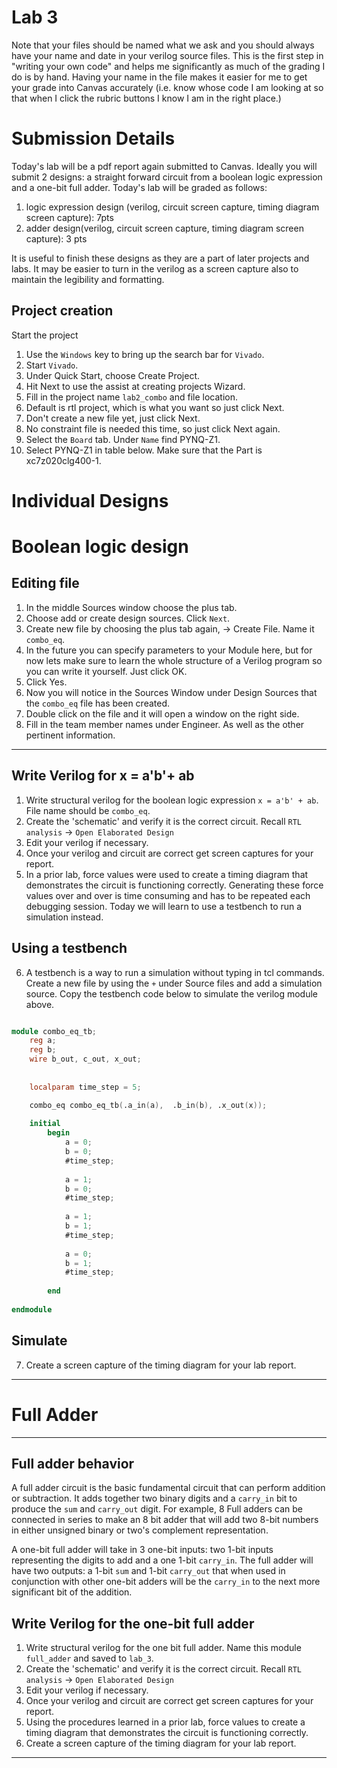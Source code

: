 # Lab 3

Note that your files should be named what we ask and you should always have your name and date in your verilog source files. This is the first step in "writing your own code" and helps me significantly as much of the grading I do is by hand. Having your name in the file makes it easier for me to get your grade into Canvas accurately (i.e. know whose code I am looking at so that when I click the rubric buttons I know I am in the right place.)

# Submission Details
Today's lab will be a pdf report again submitted to Canvas. Ideally you will submit 2 designs: a straight forward circuit from a boolean logic expression and a one-bit full adder. Today's lab will be graded as follows: 
1. logic expression design (verilog, circuit screen capture, timing diagram screen capture): 7pts
2. adder design(verilog, circuit screen capture, timing diagram screen capture): 3 pts

It is useful to finish these designs as they are a part of later projects and labs. It may be easier to turn in the verilog as a screen capture also to maintain the legibility and formatting.

## Project creation
Start the project
1. Use the `Windows` key to bring up the search bar for `Vivado`.
2. Start `Vivado`.
3. Under Quick Start, choose Create Project.
4. Hit Next to use the assist at creating projects Wizard.
5. Fill in the project name `lab2_combo` and file location.
6. Default is rtl project, which is what you want so just click Next.
7. Don't create a new file yet, just click Next.
8. No constraint file is needed this time, so just click Next again.
9. Select the `Board` tab. Under `Name` find PYNQ-Z1.
10. Select PYNQ-Z1 in table below. Make sure that the Part is xc7z020clg400-1.

# Individual Designs

# Boolean logic design

## Editing file
1. In the middle Sources window choose the plus tab.
2. Choose add or create design sources. Click `Next`.
4. Create new file by choosing the plus tab again, -> Create File. Name it `combo_eq`.
5. In the future you can specify parameters to your Module here, but for now lets make sure 
   to learn the whole structure of a Verilog program so you can write it yourself. Just click OK.
6. Click Yes.
7. Now you will notice in the Sources Window under Design Sources that the `combo_eq` file has been created.
8. Double click on the file and it will open a window on the right side.
9. Fill in the team member names under Engineer. As well as the other pertinent information.

-------
## Write Verilog for x = a'b'+ ab
1. Write structural verilog for the boolean logic expression `x = a'b' + ab`. File name should be `combo_eq`.
2. Create the 'schematic' and verify it is the correct circuit. Recall `RTL analysis` -> `Open Elaborated Design`
3. Edit your verilog if necessary.
4. Once your verilog and circuit are correct get screen captures for your report.
5. In a prior lab, force values were used to create a timing diagram that demonstrates the circuit is functioning correctly. Generating these force values over and over is time consuming and has to be repeated each debugging session. Today we will learn to use a testbench to run a simulation instead.

## Using a testbench ##
6. A testbench is a way to run a simulation without typing in tcl commands. Create a new file by using the `+` under Source files and add a simulation source. Copy the testbench code below to simulate the verilog module above.

```verilog

module combo_eq_tb;
    reg a;
    reg b;
    wire b_out, c_out, x_out;
    
       
    localparam time_step = 5;

    combo_eq combo_eq_tb(.a_in(a),  .b_in(b), .x_out(x));
    
    initial
        begin   
            a = 0;
            b = 0;
            #time_step;
            
            a = 1;
            b = 0;
            #time_step;                 
            
            a = 1;
            b = 1;
            #time_step;
                                
            a = 0;
            b = 1;
            #time_step;
           
        end
    
endmodule

```

## Simulate ##
7. Create a screen capture of the timing diagram for your lab report.

___

# Full Adder
---

## Full adder behavior 
A full adder circuit is the basic fundamental circuit that can perform addition or subtraction. It adds together two binary digits and a `carry_in` bit to produce the `sum` and `carry_out` digit. For example, 8 Full adders can be connected in series to make an 8 bit adder that will add two 8-bit numbers in either unsigned binary or two's complement representation.

A one-bit full adder will take in 3 one-bit inputs: two 1-bit inputs representing the digits to add and a one 1-bit `carry_in`. The full adder will have two outputs: a 1-bit `sum` and 1-bit `carry_out` that when used in conjunction with other one-bit adders will be the `carry_in` to the next more significant bit of the addition. 

## Write Verilog for the one-bit full adder
1. Write structural verilog for the one bit full adder. Name this module `full_adder` and saved to `lab_3`.
2. Create the 'schematic' and verify it is the correct circuit. Recall `RTL analysis` -> `Open Elaborated Design`
3. Edit your verilog if necessary.
4. Once your verilog and circuit are correct get screen captures for your report.
5. Using the procedures learned in a prior lab, force values to create a timing diagram that demonstrates the circuit is functioning correctly.
6. Create a screen capture of the timing diagram for your lab report.

____



